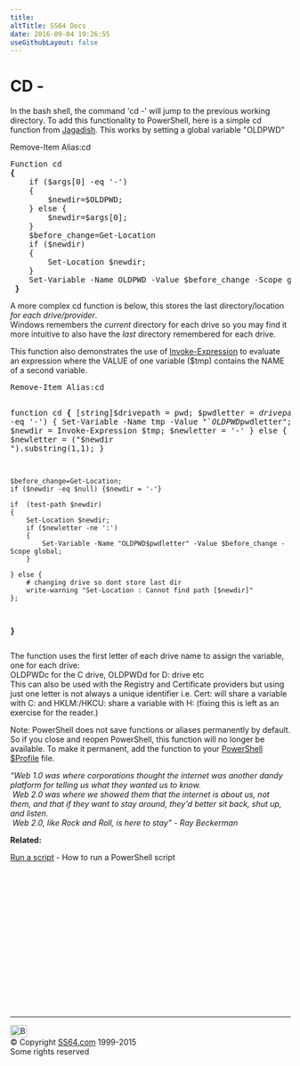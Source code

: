 ```yaml
---
title:
altTitle: SS64 Docs
date: 2016-09-04 19:26:55
useGithubLayout: false
---
```

<!-- #BeginLibraryItem "/Library/head_pssyntax.lbi" --><!-- #EndLibraryItem --><h1> CD - </h1> 
<p>In the bash shell, the command <span class="code">'cd -' </span>will jump to the previous
working directory. To add this functionality to PowerShell, here is a simple <span class="code">cd</span> function from
<a href="http://windows-powershell-scripts.blogspot.com/2009/07/cd-change-to-previous-working-directory.html">Jagadish</a>. 
This works by setting a global variable "OLDPWD"</p>
<p> <span class="code">Remove-Item Alias:cd</span></p>
<pre>Function cd
<b>{</b>
    if ($args[0] -eq '-')
    {
        $newdir=$OLDPWD;
    } else {
        $newdir=$args[0];
    }
    $before_change=Get-Location
    if ($newdir)
    {
        Set-Location $newdir;
    }
    Set-Variable -Name OLDPWD -Value $before_change -Scope global; 
 <b>}</b></pre>
<p>A  more complex <span class="code">cd</span> function is below, this stores the last directory/location <i>for each drive/provider</i>. 
<br>
Windows   remembers the <i>current</i> directory
for each drive so you may find it more  intuitive to also have the <i>last</i> directory remembered for each drive.</p>
<p>This function also demonstrates the use of <a href="invoke-expression.html">Invoke-Expression</a> to evaluate an expression
where the VALUE of one variable ($tmp) contains the NAME of a second
variable.</p>
<pre>Remove-Item Alias:cd

function cd
<b>{</b>
    [string]$drivepath = pwd; 
    $pwdletter = $drivepath.substring(0,1); 
    if ($args[0] -eq '-')
    {
        Set-Variable -Name tmp -Value "`$OLDPWD$pwdletter"; 
        $newdir = Invoke-Expression $tmp; 
        $newletter = '-' 
    } else {
        $newdir=$args[0]; 
        $newletter = ("$newdir  ").substring(1,1); 
    }

    $before_change=Get-Location; 
    if ($newdir -eq $null) {$newdir = '-'}

    if  (test-path $newdir)
    { 
        Set-Location $newdir; 
        if ($newletter -ne ':')
        { 
            Set-Variable -Name "OLDPWD$pwdletter" -Value $before_change -Scope global; 
        } 

    } else {
        # changing drive so dont store last dir 
        write-warning "Set-Location : Cannot find path [$newdir]"
    };
<b>}</b></pre>
<p>The function uses the first letter of each drive name to assign the
variable, one for each drive:<br>
OLDPWDc for the C drive, OLDPWDd for D: drive etc<br>
This can also be used with the Registry and Certificate providers but
using just one letter is not always a unique identifier i.e. Cert: will
share a variable with C: and HKLM:/HKCU: share a variable with H:
(fixing this is left as an exercise for the reader.)</p>
<p>Note: PowerShell does not save functions or aliases permanently by
default. So if you close and reopen PowerShell, this function will no
longer be available. To make it permanent, add the function to your
<a href="syntax-profile.html">PowerShell $Profile</a> file.</p>
<p class="quote"><i>“Web 1.0 was where corporations thought the internet was another dandy platform for telling us what they wanted us to know. <br>
&nbsp;Web 2.0 was where we showed them that the internet is about us, not them, and that if they want to stay around, they'd better sit back, shut up, and listen. <br>
&nbsp;Web 2.0, like Rock and Roll, is here to stay” - Ray Beckerman</i></p>
<p><b>Related:</b></p>
<p><a href="syntax-run.html">Run a script</a> - How to run a PowerShell script</p><!-- #BeginLibraryItem "/Library/foot_ps.lbi" --><p><script async="" src="//pagead2.googlesyndication.com/pagead/js/adsbygoogle.js"></script>
<!-- PowerShell300 -->
<ins class="adsbygoogle" style="display:inline-block;width:300px;height:250px" data-ad-client="ca-pub-6140977852749469" data-ad-slot="6253539900"></ins>
<script>
(adsbygoogle = window.adsbygoogle || []).push({});
</script></p>
<hr>
<div id="bl" class="footer"><a href="#"><img src="../images/top.png" width="30" height="22" alt="Back to the Top"></a></div>
<div id="br" class="footer, tagline">© Copyright <a href="http://ss64.com/">SS64.com</a> 1999-2015<br>
Some rights reserved</div><!-- #EndLibraryItem -->

